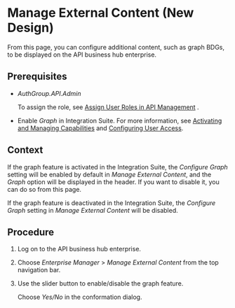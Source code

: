 <!-- loiof5bd17d682654c01b4b3c8209147a0ea -->

# Manage External Content \(New Design\)

From this page, you can configure additional content, such as graph BDGs, to be displayed on the API business hub enterprise.



<a name="loiof5bd17d682654c01b4b3c8209147a0ea__prereq_qxc_5gb_dzb"/>

## Prerequisites

-   *AuthGroup.API.Admin* 

    To assign the role, see [Assign User Roles in API Management](../assign-user-roles-in-api-management-911ca5a.md) .

-   Enable *Graph* in Integration Suite. For more information, see [Activating and Managing Capabilities](https://help.sap.com/docs/integration-suite/sap-integration-suite/activating-and-managing-capabilities?version=CLOUD) and [Configuring User Access](https://help.sap.com/docs/integration-suite/sap-integration-suite/configuring-user-access?version=CLOUD).




<a name="loiof5bd17d682654c01b4b3c8209147a0ea__context_e4h_cgb_dzb"/>

## Context

If the graph feature is activated in the Integration Suite, the *Configure Graph* setting will be enabled by default in *Manage External Content*, and the *Graph* option will be displayed in the header. If you want to disable it, you can do so from this page.

If the graph feature is deactivated in the Integration Suite, the *Configure Graph* setting in *Manage External Content* will be disabled.



<a name="loiof5bd17d682654c01b4b3c8209147a0ea__steps_pbj_wgb_dzb"/>

## Procedure

1.  Log on to the API business hub enterprise.

2.  Choose *Enterprise Manager* \> *Manage External Content* from the top navigation bar.

3.  Use the slider button to enable/disable the graph feature.

    Choose *Yes/No* in the conformation dialog.


